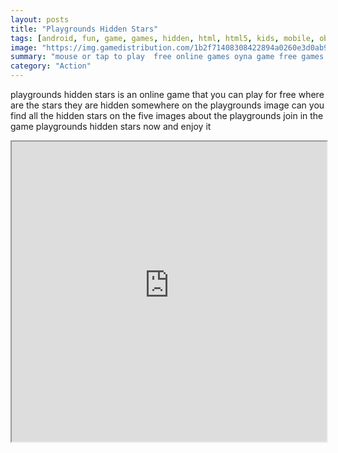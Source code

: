 ```yaml
---
layout: posts
title: "Playgrounds Hidden Stars"
tags: [android, fun, game, games, hidden, html, html5, kids, mobile, objects, stars, free, online, games, oyna, game, free, games, play, play, games]
image: "https://img.gamedistribution.com/1b2f71408308422894a0260e3d0ab9e7.jpg"
summary: "mouse or tap to play  free online games oyna game free games play play games"
category: "Action"
---
```


playgrounds hidden stars is an online game that you can play for free where are the stars they are hidden somewhere on the playgrounds image can you find all the hidden stars on the five images about the playgrounds join in the game playgrounds hidden stars now and enjoy it

<iframe width="100%" height="480px;" src="https://html5.gamedistribution.com/1b2f71408308422894a0260e3d0ab9e7/"></iframe>